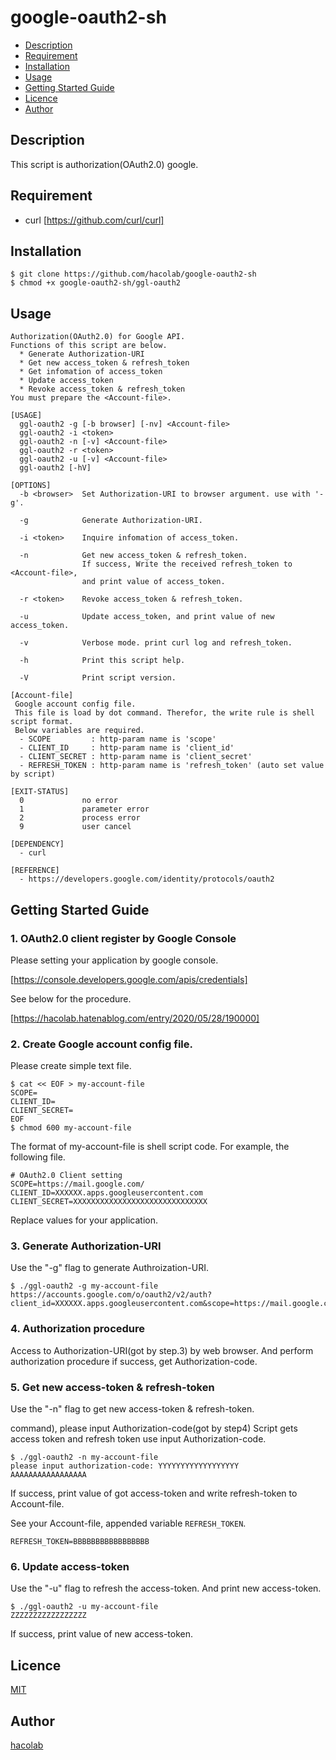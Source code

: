 # google-oauth2-sh

- [Description](#description)
- [Requirement](#requirement)
- [Installation](#installation)
- [Usage](#usage)
- [Getting Started Guide](#getting-started-guide)
- [Licence](#licence)
- [Author](#author)

## Description
This script is authorization(OAuth2.0) google.

## Requirement

- curl [https://github.com/curl/curl]

## Installation

```
$ git clone https://github.com/hacolab/google-oauth2-sh
$ chmod +x google-oauth2-sh/ggl-oauth2
```

## Usage

```
Authorization(OAuth2.0) for Google API.
Functions of this script are below.
  * Generate Authorization-URI
  * Get new access_token & refresh_token
  * Get infomation of access_token
  * Update access_token
  * Revoke access_token & refresh_token
You must prepare the <Account-file>.

[USAGE]
  ggl-oauth2 -g [-b browser] [-nv] <Account-file>
  ggl-oauth2 -i <token>
  ggl-oauth2 -n [-v] <Account-file>
  ggl-oauth2 -r <token>
  ggl-oauth2 -u [-v] <Account-file>
  ggl-oauth2 [-hV]

[OPTIONS]
  -b <browser>  Set Authorization-URI to browser argument. use with '-g'.

  -g            Generate Authorization-URI.

  -i <token>    Inquire infomation of access_token.

  -n            Get new access_token & refresh_token.
                If success, Write the received refresh_token to <Account-file>,
                and print value of access_token.

  -r <token>    Revoke access_token & refresh_token.

  -u            Update access_token, and print value of new access_token.

  -v            Verbose mode. print curl log and refresh_token.

  -h            Print this script help.

  -V            Print script version.

[Account-file]
 Google account config file.
 This file is load by dot command. Therefor, the write rule is shell script format.
 Below variables are required.
  - SCOPE         : http-param name is 'scope'
  - CLIENT_ID     : http-param name is 'client_id'
  - CLIENT_SECRET : http-param name is 'client_secret'
  - REFRESH_TOKEN : http-param name is 'refresh_token' (auto set value by script)

[EXIT-STATUS]
  0             no error
  1             parameter error
  2             process error
  9             user cancel

[DEPENDENCY]
  - curl

[REFERENCE]
  - https://developers.google.com/identity/protocols/oauth2
```

## Getting Started Guide

### 1. OAuth2.0 client register by Google Console
Please setting your application by google console.

[https://console.developers.google.com/apis/credentials]

See below for the procedure.

[https://hacolab.hatenablog.com/entry/2020/05/28/190000]

### 2. Create Google account config file.
Please create simple text file.

```
$ cat << EOF > my-account-file
SCOPE=
CLIENT_ID=
CLIENT_SECRET=
EOF
$ chmod 600 my-account-file
```

The format of my-account-file is shell script code.
For example, the following file.

```
# OAuth2.0 Client setting
SCOPE=https://mail.google.com/
CLIENT_ID=XXXXXX.apps.googleusercontent.com
CLIENT_SECRET=XXXXXXXXXXXXXXXXXXXXXXXXXXXXXX
```

Replace values for your application.

### 3. Generate Authorization-URI
Use the "-g" flag to generate Authroization-URI.

```
$ ./ggl-oauth2 -g my-account-file
https://accounts.google.com/o/oauth2/v2/auth?client_id=XXXXXX.apps.googleusercontent.com&scope=https://mail.google.com/&response_type=code&access_type=offline&redirect_uri=urn:ietf:wg:oauth:2.0:oob
```

### 4. Authorization procedure
Access to Authorization-URI(got by step.3) by web browser.
And perform authorization procedure
if success, get Authorization-code.

### 5. Get new access-token & refresh-token
Use the "-n" flag to get new access-token & refresh-token.

command), please input Authorization-code(got by step4)
Script gets access token and refresh token use input Authorization-code.

```
$ ./ggl-oauth2 -n my-account-file
please input authorization-code: YYYYYYYYYYYYYYYYYY
AAAAAAAAAAAAAAAAA
```

If success, print value of got access-token and write refresh-token to Account-file.

See your Account-file, appended variable `REFRESH_TOKEN`.

```
REFRESH_TOKEN=BBBBBBBBBBBBBBBBB
```

### 6. Update access-token
Use the "-u" flag to refresh the access-token.
And print new access-token.

```
$ ./ggl-oauth2 -u my-account-file
ZZZZZZZZZZZZZZZZZ
```

If success, print value of new access-token.

## Licence

[MIT](https://github.com/hacolab/google-oauth2-sh/LICENCE)


## Author

[hacolab](https://github.com/hacolab)

